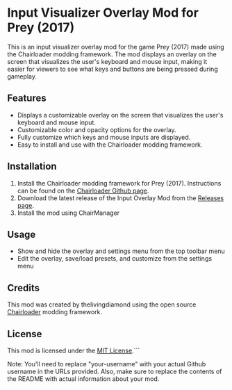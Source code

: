 # Input Visualizer Overlay Mod for Prey (2017)

This is an input visualizer overlay mod for the game Prey (2017) made using the Chairloader modding framework. The mod displays an overlay on the screen that visualizes the user's keyboard and mouse input, making it easier for viewers to see what keys and buttons are being pressed during gameplay.

## Features

- Displays a customizable overlay on the screen that visualizes the user's keyboard and mouse input.
- Customizable color and opacity options for the overlay.
- Fully customize which keys and mouse inputs are displayed. 
- Easy to install and use with the Chairloader modding framework.

## Installation

1. Install the Chairloader modding framework for Prey (2017). Instructions can be found on the [Chairloader Github page](https://github.com/thelivingdiamond/Chairloader).
2. Download the latest release of the Input Overlay Mod from the [Releases page](https://github.com/your-username/input-visualizer-overlay-mod/releases).
3. Install the mod using ChairManager


## Usage

- Show and hide the overlay and settings menu from the top toolbar menu
- Edit the overlay, save/load presets, and customize from the settings menu

## Credits

This mod was created by thelivingdiamond using the open source [Chairloader](https://github.com/thelivingdiamond/Chairloader) modding framework.
## License

This mod is licensed under the [MIT License](LICENSE).```

Note: You'll need to replace "your-username" with your actual Github username in the URLs provided. Also, make sure to replace the contents of the README with actual information about your mod.
